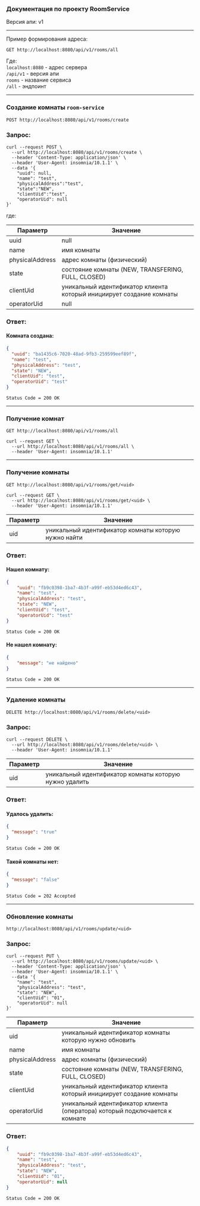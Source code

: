 ### Документация по проекту RoomService

Версия апи: v1

---
Пример формирования адреса:

```http
GET http://localhost:8080/api/v1/rooms/all
```

Где: <br>
`localhost:8080` - адрес сервера <br>
`/api/v1` - версия апи <br>
`rooms` - название сервиса <br>
`/all` - эндпоинт

---

### Создание комнаты `room-service`

```http
POST http://localhost:8080/api/v1/rooms/create
```

### Запрос:

```curl
curl --request POST \
  --url http://localhost:8080/api/v1/rooms/create \
  --header 'Content-Type: application/json' \
  --header 'User-Agent: insomnia/10.1.1' \
  --data '{
	"uuid": null,
	"name": "test",
	"physicalAddress":"test",
	"state":"NEW",
	"clientUid":"test",
	"operatorUid": null
}'
```

где: <br>

| Параметр        | Значение                                                             |
|-----------------|----------------------------------------------------------------------|
| uuid            | null                                                                 |
| name            | имя комнаты                                                          |
| physicalAddress | адрес комнаты (физический)                                           |
| state           | состояние комнаты (NEW, TRANSFERING, FULL, CLOSED)                   |
| clientUid       | уникальный идентификатор клиента который инициирует создание комнаты |
| operatorUid     | null                                                                 |

### Ответ:

#### Комната создана:

```json
{
  "uuid": "ba1435c6-7020-48ad-9fb3-259599eef89f",
  "name": "test",
  "physicalAddress": "test",
  "state": "NEW",
  "clientUid": "test",
  "operatorUid": "test"
}
```

```http
Status Code = 200 OK
```

---

### Получение комнат

```http
GET http://localhost:8080/api/v1/rooms/all
```

```
curl --request GET \
  --url http://localhost:8080/api/v1/rooms/all \
  --header 'User-Agent: insomnia/10.1.1'
```

---

### Получение комнаты

```http
GET http://localhost:8080/api/v1/rooms/get/<uid>
```

```
curl --request GET \
  --url http://localhost:8080/api/v1/rooms/get/<uid> \
  --header 'User-Agent: insomnia/10.1.1'
```
| Параметр | Значение                                             |
|----------|------------------------------------------------------|
| uid      | уникальный идентификатор комнаты которую нужно найти |
### Ответ:
#### Нашел комнату:
```json
{
	"uuid": "fb9c0398-1ba7-4b3f-a99f-eb53d4ed6c43",
	"name": "test",
	"physicalAddress": "test",
	"state": "NEW",
	"clientUid": "test",
	"operatorUid": "test"
}
```

```http
Status Code = 200 OK
```
#### Не нашел комнату:
```json
{
    "message": "не найдено"
}
```
```http
Status Code = 200 OK
```
---

### Удаление комнаты

```http
DELETE http://localhost:8080/api/v1/rooms/delete/<uid>
```

### Запрос:

```curl
curl --request DELETE \
  --url http://localhost:8080/api/v1/rooms/delete/<uid> \
  --header 'User-Agent: insomnia/10.1.1'
```

| Параметр | Значение                                               |
|----------|--------------------------------------------------------|
| uid      | уникальный идентификатор комнаты которую нужно удалить |

### Ответ:

#### Удалось удалить:

```json
{
  "message": "true"
}
```

```http
Status Code = 200 OK
```

#### Такой комнаты нет:

```json
{
  "message": "false"
}
```

```http
Status Code = 202 Accepted
```

---

### Обновление комнаты

```http
http://localhost:8080/api/v1/rooms/update/<uid>
```

### Запрос:

```curl
curl --request PUT \
  --url http://localhost:8080/api/v1/rooms/update/<uid> \
  --header 'Content-Type: application/json' \
  --header 'User-Agent: insomnia/10.1.1' \
  --data '{
	"name": "test",
	"physicalAddress": "test",
	"state": "NEW",
	"clientUid": "01",
	"operatorUid": null
}'
```

| Параметр | Значение                                                                    |
|----------|-----------------------------------------------------------------------------|
| uid      | уникальный идентификатор комнаты которую нужно обновить                     |
| name            | имя комнаты                                                                 |
| physicalAddress | адрес комнаты (физический)                                                  |
| state           | состояние комнаты (NEW, TRANSFERING, FULL, CLOSED)                          |
| clientUid       | уникальный идентификатор клиента который инициирует создание комнаты        |
| operatorUid     | уникальный идентификатор клиента (оператора) который подключается к комнате |

### Ответ:
```json
{
	"uuid": "fb9c0398-1ba7-4b3f-a99f-eb53d4ed6c43",
	"name": "test",
	"physicalAddress": "test",
	"state": "NEW",
	"clientUid": "01",
	"operatorUid": null
}
```

```http
Status Code = 200 OK
```